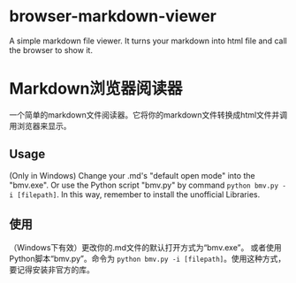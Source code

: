 # browser-markdown-viewer
A simple markdown file viewer. It turns your markdown into html file and call the browser to show it.
# Markdown浏览器阅读器
一个简单的markdown文件阅读器。它将你的markdown文件转换成html文件并调用浏览器来显示。

## Usage
(Only in Windows) Change your .md's "default open mode" into the "bmv.exe".
Or use the Python script "bmv.py" by command ```python bmv.py -i [filepath]```. In this way, remember to install the unofficial Libraries.

## 使用
（Windows下有效）更改你的.md文件的默认打开方式为“bmv.exe”。
或者使用Python脚本“bmv.py”。命令为 ```python bmv.py -i [filepath]```。使用这种方式，要记得安装非官方的库。
